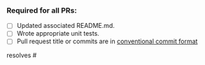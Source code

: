 ### Required for all PRs:

<!-- Complete the tasks in the following list. Change [ ] to [x] to
show completion. -->

- [ ] Updated associated README.md.
- [ ] Wrote appropriate unit tests.
- [ ] Pull request title or commits are in [conventional commit format](https://www.conventionalcommits.org/en/v1.0.0/#summary)

<!-- Link to issues that describe the need for the change. Issues
should include context that will help reviewers understand why the
change is needed.

Make sure to link issues and using a keyword like "resolves #1234".
https://docs.github.com/en/github/managing-your-work-on-github/linking-a-pull-request-to-an-issue#linking-a-pull-request-to-an-issue-using-a-keyword
-->

resolves #

<!-- Finally, include a summary of the code change itself. This
description should tell reviewers how the issues were resolved.

example: Fixed an off by one error in counter variable in type FooBar.

example: Added an input plugin to gather yak shaving metrics using
golang library yaktech/shaver. -->
